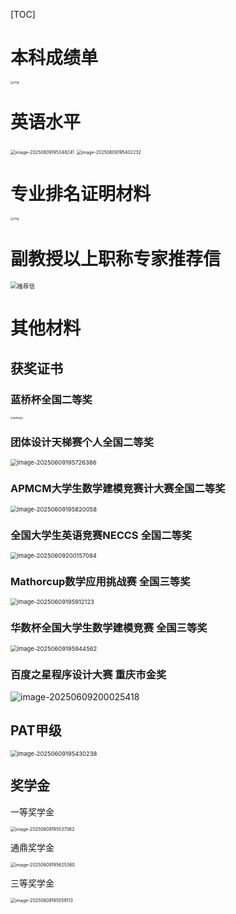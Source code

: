 [TOC]



# 本科成绩单

<img src="./assets/cf6827bf7a804c688440ce5fb2324775.jpg" alt="img" style="zoom: 33%;" />



# 英语水平



<img src="./assets/image-20250609195348241.png" alt="image-20250609195348241" style="zoom: 50%;" />





<img src="./assets/image-20250609195402232.png" alt="image-20250609195402232" style="zoom:50%;" />

# 专业排名证明材料

<img src="./assets/6d37c6e45b20475183177330ec057b1b.jpg" alt="img" style="zoom: 33%;" />

# 副教授以上职称专家推荐信

<img src="./assets/推荐信.png" alt="推荐信" style="zoom: 67%;" />



# 其他材料

## 获奖证书

### 蓝桥杯全国二等奖

<img src="./assets/蓝桥杯国二.jpg" alt="蓝桥杯国二" style="zoom: 25%;" />



### 团体设计天梯赛个人全国二等奖

<img src="./assets/image-20250609195726386.png" alt="image-20250609195726386" style="zoom: 67%;" />

### APMCM大学生数学建模竞赛计大赛全国二等奖

<img src="./assets/image-20250609195820058.png" alt="image-20250609195820058" style="zoom:67%;" />

### 全国大学生英语竞赛NECCS 全国二等奖

<img src="./assets/image-20250609200157084.png" alt="image-20250609200157084" style="zoom: 67%;" />



### Mathorcup数学应用挑战赛 全国三等奖

<img src="./assets/image-20250609195912123.png" alt="image-20250609195912123" style="zoom:67%;" />



### 华数杯全国大学生数学建模竞赛 全国三等奖

<img src="./assets/image-20250609195944562.png" alt="image-20250609195944562" style="zoom:67%;" />





### 百度之星程序设计大赛 重庆市金奖

![image-20250609200025418](./assets/image-20250609200025418.png)





## PAT甲级

<img src="./assets/image-20250609195430238.png" alt="image-20250609195430238" style="zoom: 67%;" />



## 奖学金

一等奖学金

<img src="./assets/image-20250609195537062.png" alt="image-20250609195537062" style="zoom:50%;" />

通鼎奖学金

<img src="./assets/image-20250609195625360.png" alt="image-20250609195625360" style="zoom:50%;" />

三等奖学金

<img src="./assets/image-20250609195559113.png" alt="image-20250609195559113" style="zoom:50%;" />